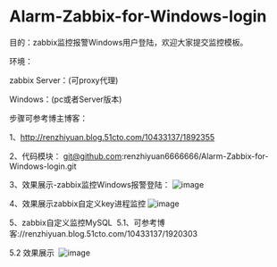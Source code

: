   # Alarm-Zabbix-for-Windows-login
  
  目的：zabbix监控报警Windows用户登陆，欢迎大家提交监控模板。

  环境：
  
  zabbix Server：(可proxy代理)
  
  Windows：(pc或者Server版本)

  步骤可参考博主博客：
  
  1、http://renzhiyuan.blog.51cto.com/10433137/1892355
  
  
  2、代码模块：
  git@github.com:renzhiyuan6666666/Alarm-Zabbix-for-Windows-login.git
  
  
  3、效果展示-zabbix监控Windows报警登陆：
  ![image](https://s4.51cto.com/wyfs02/M01/92/59/wKiom1j-wzrxNikIAAC1_oVSFrg715.png)
  
  4、效果展示zabbix自定义key进程监控
  ![image](https://s1.51cto.com/wyfs02/M02/92/B0/wKioL1kB1D3QQBHwAAC9NEHi7B8684.png)

  5、zabbix自定义监控MySQL
  5.1、可参考博客://renzhiyuan.blog.51cto.com/10433137/1920303
  
  5.2 效果展示
  ![image](https://s1.51cto.com/wyfs02/M01/92/BD/wKiom1kClr3ydO8GAACVSpj3o0o455.png)
